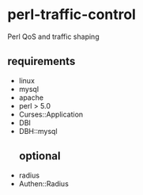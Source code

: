 # perl-traffic-control
Perl QoS and traffic shaping

<h2>requirements</h2>
<ul>
<li> linux
<li> mysql
<li> apache
<li> perl > 5.0
<li> Curses::Application
<li> DBI
<li> DBH::mysql
</ul>
<ul>
<h2>optional</h2>
<li> radius
<li> Authen::Radius

</ul>
